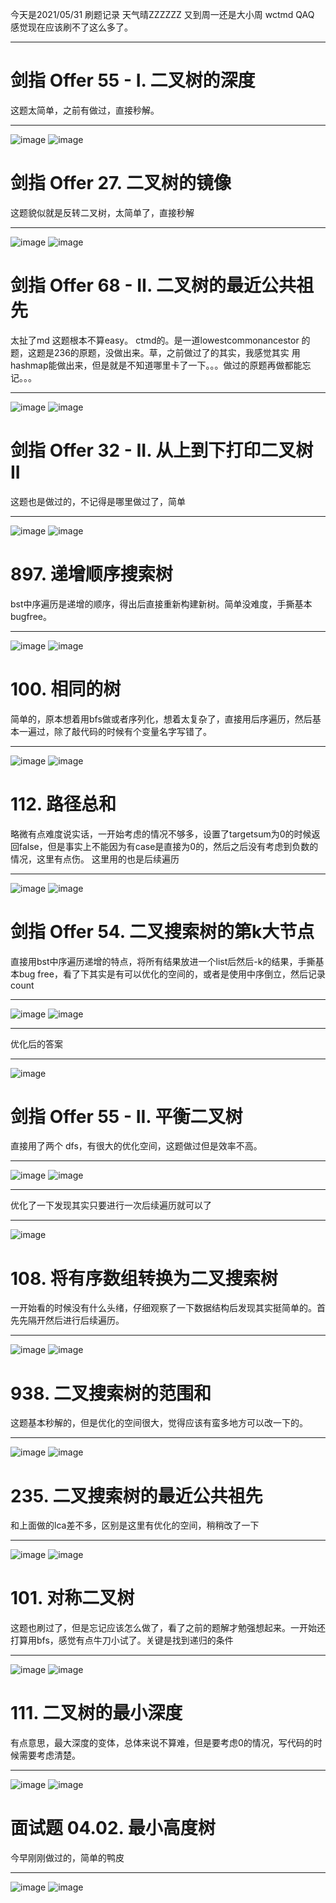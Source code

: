 今天是2021/05/31 刷题记录 天气晴ZZZZZZ 又到周一还是大小周 wctmd QAQ 感觉现在应该刷不了这么多了。
***
# 剑指 Offer 55 - I. 二叉树的深度
这题太简单，之前有做过，直接秒解。
***
![image](https://user-images.githubusercontent.com/84114842/120129891-77726280-c1f7-11eb-94be-b0753c4ccca4.png)
![image](https://user-images.githubusercontent.com/84114842/120129909-7fca9d80-c1f7-11eb-8aa8-2ebcc2beb2e0.png)

# 剑指 Offer 27. 二叉树的镜像
这题貌似就是反转二叉树，太简单了，直接秒解
***
![image](https://user-images.githubusercontent.com/84114842/120130144-08e1d480-c1f8-11eb-8eac-64e83b823ea0.png)
![image](https://user-images.githubusercontent.com/84114842/120130153-0d0df200-c1f8-11eb-8d8b-d9acf47abb9d.png)

# 剑指 Offer 68 - II. 二叉树的最近公共祖先
太扯了md 这题根本不算easy。 ctmd的。是一道lowestcommonancestor 的题，这题是236的原题，没做出来。草，之前做过了的其实，我感觉其实
用hashmap能做出来，但是就是不知道哪里卡了一下。。。做过的原题再做都能忘记。。。
***
![image](https://user-images.githubusercontent.com/84114842/120135498-f6b96380-c202-11eb-8ce9-49edbf99e82e.png)
![image](https://user-images.githubusercontent.com/84114842/120135503-fa4cea80-c202-11eb-9c0d-9c697103786f.png)

# 剑指 Offer 32 - II. 从上到下打印二叉树 II
这题也是做过的，不记得是哪里做过了，简单
***
![image](https://user-images.githubusercontent.com/84114842/120145006-75b79780-c215-11eb-9d6f-199be6c85b6c.png)
![image](https://user-images.githubusercontent.com/84114842/120145015-78b28800-c215-11eb-839b-41a3b3be1ede.png)

# 897. 递增顺序搜索树
bst中序遍历是递增的顺序，得出后直接重新构建新树。简单没难度，手撕基本bugfree。
***
![image](https://user-images.githubusercontent.com/84114842/120145643-6f75eb00-c216-11eb-8ea2-7249f0f29421.png)
![image](https://user-images.githubusercontent.com/84114842/120145658-76046280-c216-11eb-8734-b4f2e4a7f036.png)

# 100. 相同的树
简单的，原本想着用bfs做或者序列化，想着太复杂了，直接用后序遍历，然后基本一遍过，除了敲代码的时候有个变量名字写错了。
***
![image](https://user-images.githubusercontent.com/84114842/120146663-03948200-c218-11eb-9cd3-cc69e9ebbd2c.png)
![image](https://user-images.githubusercontent.com/84114842/120146674-07280900-c218-11eb-9fbf-ecce82d8e87a.png)

# 112. 路径总和
略微有点难度说实话，一开始考虑的情况不够多，设置了targetsum为0的时候返回false，但是事实上不能因为有case是直接为0的，然后之后没有考虑到负数的情况，这里有点伤。
这里用的也是后续遍历
***
![image](https://user-images.githubusercontent.com/84114842/120148234-7e5e9c80-c21a-11eb-8283-e5956da67ee5.png)
![image](https://user-images.githubusercontent.com/84114842/120148289-90403f80-c21a-11eb-9d91-0ca62b028a4c.png)

# 剑指 Offer 54. 二叉搜索树的第k大节点
直接用bst中序遍历递增的特点，将所有结果放进一个list后然后-k的结果，手撕基本bug free，看了下其实是有可以优化的空间的，或者是使用中序倒立，然后记录count
***
![image](https://user-images.githubusercontent.com/84114842/120148772-4e63c900-c21b-11eb-8754-7aafed8baa7f.png)
![image](https://user-images.githubusercontent.com/84114842/120148781-528fe680-c21b-11eb-9761-0a98fcd09a78.png)
***
优化后的答案
***
![image](https://user-images.githubusercontent.com/84114842/120149601-8ae3f480-c21c-11eb-9306-7d8997b76697.png)

# 剑指 Offer 55 - II. 平衡二叉树
直接用了两个 dfs，有很大的优化空间，这题做过但是效率不高。
***
![image](https://user-images.githubusercontent.com/84114842/120153116-eb753080-c220-11eb-89ad-d6b65b0ae322.png)
![image](https://user-images.githubusercontent.com/84114842/120153134-f039e480-c220-11eb-8d49-1ac06e2687db.png)
***
优化了一下发现其实只要进行一次后续遍历就可以了
***
![image](https://user-images.githubusercontent.com/84114842/120153755-af8e9b00-c221-11eb-895d-0b39fc750caa.png)

# 108. 将有序数组转换为二叉搜索树
一开始看的时候没有什么头绪，仔细观察了一下数据结构后发现其实挺简单的。首先先隔开然后进行后续遍历。
***
![image](https://user-images.githubusercontent.com/84114842/120155060-11033980-c223-11eb-969b-3e1c4e03f389.png)
![image](https://user-images.githubusercontent.com/84114842/120155093-16608400-c223-11eb-8a50-e266ab55a354.png)

# 938. 二叉搜索树的范围和
这题基本秒解的，但是优化的空间很大，觉得应该有蛮多地方可以改一下的。
***
![image](https://user-images.githubusercontent.com/84114842/120156815-f0d47a00-c224-11eb-9dd1-a8e5ba9e44e5.png)
![image](https://user-images.githubusercontent.com/84114842/120156831-f5992e00-c224-11eb-8762-0a2b3ab035f5.png)

# 235. 二叉搜索树的最近公共祖先
和上面做的lca差不多，区别是这里有优化的空间，稍稍改了一下
***
![image](https://user-images.githubusercontent.com/84114842/120159254-925ccb00-c227-11eb-9ec7-72531fdb3124.png)
![image](https://user-images.githubusercontent.com/84114842/120159305-a274aa80-c227-11eb-91d2-fe07ada16101.png)

# 101. 对称二叉树
这题也刷过了，但是忘记应该怎么做了，看了之前的题解才勉强想起来。一开始还打算用bfs，感觉有点牛刀小试了。关键是找到递归的条件
***
![image](https://user-images.githubusercontent.com/84114842/120161648-22037900-c22a-11eb-9d4a-e6ef312d35e2.png)
![image](https://user-images.githubusercontent.com/84114842/120161666-292a8700-c22a-11eb-825d-be3b8707bfae.png)

# 111. 二叉树的最小深度
有点意思，最大深度的变体，总体来说不算难，但是要考虑0的情况，写代码的时候需要考虑清楚。
***
![image](https://user-images.githubusercontent.com/84114842/120163088-b3bfb600-c22b-11eb-8dfe-84e6d1224611.png)
![image](https://user-images.githubusercontent.com/84114842/120163097-b7533d00-c22b-11eb-9587-457776330155.png)
# 面试题 04.02. 最小高度树
今早刚刚做过的，简单的鸭皮
***
![image](https://user-images.githubusercontent.com/84114842/120163524-2e88d100-c22c-11eb-9c7b-ef8059c78d5c.png)
![image](https://user-images.githubusercontent.com/84114842/120163551-347eb200-c22c-11eb-9fe8-81c483af5bc7.png)



